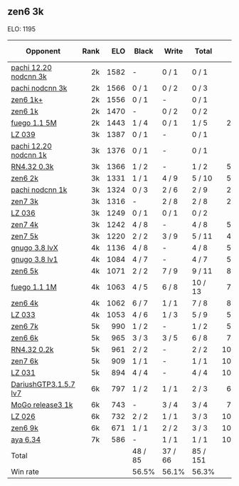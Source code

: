 ## zen6 3k ##

ELO: 1195

Opponent | Rank | ELO | Black | Write | Total | Win rate
---------|-----:|----:|-------|-------|-------|-------:
[pachi 12.20 nodcnn 3k](pachi%2012.20%20nodcnn%203k.md) | 2k | 1582 | - | 0 / 1 | 0 / 1 | 0.0%
[pachi nodcnn 3k](pachi%20nodcnn%203k.md) | 2k | 1566 | 0 / 1 | 0 / 2 | 0 / 3 | 0.0%
[zen6 1k+](zen6%201k+.md) | 2k | 1556 | 0 / 1 | - | 0 / 1 | 0.0%
[zen6 1k](zen6%201k.md) | 2k | 1470 | - | 0 / 2 | 0 / 2 | 0.0%
[fuego 1.1 5M](fuego%201.1%205M.md) | 2k | 1443 | 1 / 4 | 0 / 1 | 1 / 5 | 20.0%
[LZ 039](LZ%20039.md) | 3k | 1387 | 0 / 1 | - | 0 / 1 | 0.0%
[pachi 12.20 nodcnn 1k](pachi%2012.20%20nodcnn%201k.md) | 3k | 1376 | 0 / 1 | - | 0 / 1 | 0.0%
[RN4.32 0.3k](RN4.32%200.3k.md) | 3k | 1366 | 1 / 2 | - | 1 / 2 | 50.0%
[zen6 2k](zen6%202k.md) | 3k | 1331 | 1 / 1 | 4 / 9 | 5 / 10 | 50.0%
[pachi nodcnn 1k](pachi%20nodcnn%201k.md) | 3k | 1324 | 0 / 3 | 2 / 6 | 2 / 9 | 22.2%
[zen7 3k](zen7%203k.md) | 3k | 1316 | - | 2 / 8 | 2 / 8 | 25.0%
[LZ 036](LZ%20036.md) | 3k | 1249 | 0 / 1 | 0 / 1 | 0 / 2 | 0.0%
[zen7 4k](zen7%204k.md) | 3k | 1242 | 4 / 8 | - | 4 / 8 | 50.0%
[zen7 5k](zen7%205k.md) | 3k | 1220 | 2 / 2 | 3 / 9 | 5 / 11 | 45.5%
[gnugo 3.8 lvX](gnugo%203.8%20lvX.md) | 4k | 1136 | 4 / 8 | - | 4 / 8 | 50.0%
[gnugo 3.8 lv1](gnugo%203.8%20lv1.md) | 4k | 1084 | 4 / 7 | - | 4 / 7 | 57.1%
[zen6 5k](zen6%205k.md) | 4k | 1071 | 2 / 2 | 7 / 9 | 9 / 11 | 81.8%
[fuego 1.1 1M](fuego%201.1%201M.md) | 4k | 1063 | 4 / 5 | 6 / 8 | 10 / 13 | 76.9%
[zen6 4k](zen6%204k.md) | 4k | 1062 | 6 / 7 | 1 / 1 | 7 / 8 | 87.5%
[LZ 033](LZ%20033.md) | 4k | 1053 | 4 / 6 | 1 / 3 | 5 / 9 | 55.6%
[zen6 7k](zen6%207k.md) | 5k | 990 | 1 / 2 | - | 1 / 2 | 50.0%
[zen6 6k](zen6%206k.md) | 5k | 965 | 3 / 3 | 3 / 5 | 6 / 8 | 75.0%
[RN4.32 0.2k](RN4.32%200.2k.md) | 5k | 961 | 2 / 2 | - | 2 / 2 | 100.0%
[zen7 6k](zen7%206k.md) | 5k | 909 | 1 / 1 | - | 1 / 1 | 100.0%
[LZ 031](LZ%20031.md) | 5k | 894 | 4 / 4 | - | 4 / 4 | 100.0%
[DariushGTP3.1.5.7 lv7](DariushGTP3.1.5.7%20lv7.md) | 6k | 797 | 1 / 2 | 1 / 1 | 2 / 3 | 66.7%
[MoGo release3 1k](MoGo%20release3%201k.md) | 6k | 743 | - | 3 / 4 | 3 / 4 | 75.0%
[LZ 026](LZ%20026.md) | 6k | 732 | 2 / 2 | 1 / 1 | 3 / 3 | 100.0%
[zen6 9k](zen6%209k.md) | 6k | 671 | 1 / 1 | 2 / 2 | 3 / 3 | 100.0%
[aya 6.34](aya%206.34.md) | 7k | 586 | - | 1 / 1 | 1 / 1 | 100.0%
Total | | | 48 / 85 | 37 / 66 | 85 / 151 | 
Win rate| | | 56.5% | 56.1% | 56.3% | 
